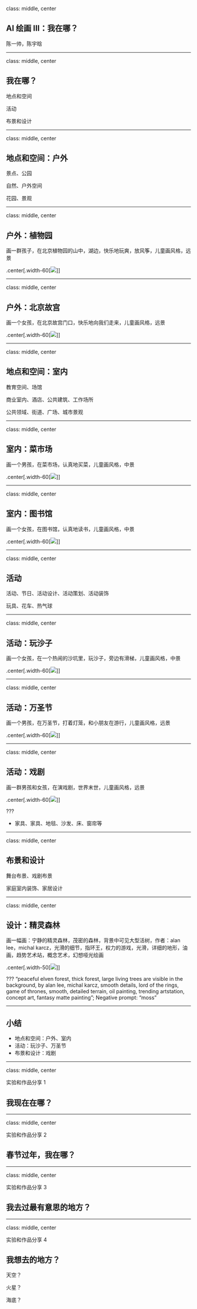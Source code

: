 class: middle, center

<!-- AI 伴我行 -->

## AI 绘画 III：我在哪？

陈一帅，陈宇晗

<!-- [yschen@bjtu.edu.cn](mailto:yschen@bjtu.edu.cn) -->
<!-- 北京交通大学电子信息工程学院 -->
<!-- .footnote[网络智能实验室] -->

---
class: middle, center
## 我在哪？

地点和空间

活动

布景和设计

---
class: middle, center
## 地点和空间：户外

景点、公园

自然、户外空间

花园、景观

---
class: middle, center
## 户外：植物园
画一群孩子，在北京植物园的山中，湖边，快乐地玩爽，放风筝，儿童画风格，远景

.center[.width-60[![](./fig/style/3-18-mountain.jpeg)]]

---
class: middle, center
## 户外：北京故宫
画一个女孩，在北京故宫门口，快乐地向我们走来，儿童画风格，远景

.center[.width-60[![](./fig/style/3-8-forbidden.jpeg)]]

---
class: middle, center
## 地点和空间：室内

教育空间、场馆

商业室内、酒店、公共建筑、工作场所

公共领域、街道、广场、城市景观

---
class: middle, center
## 室内：菜市场
画一个男孩，在菜市场，认真地买菜，儿童画风格，中景

.center[.width-60[![](./fig/style/3-9-market.jpeg)]]

---
class: middle, center
## 室内：图书馆
画一个女孩，在图书馆，认真地读书，儿童画风格，中景

.center[.width-60[![](./fig/style/3-19-library.jpeg)]]

---
class: middle, center
## 活动

活动、节日、活动设计、活动策划、活动装饰

玩具、花车、热气球

---
class: middle, center
## 活动：玩沙子
画一个女孩，在一个热闹的沙坑里，玩沙子，旁边有滑梯，儿童画风格，中景

.center[.width-60[![](./fig/style/3-10-sands.jpeg)]]

---
class: middle, center
## 活动：万圣节
画一个男孩，在万圣节，打着灯笼，和小朋友在游行，儿童画风格，远景

.center[.width-60[![](./fig/style/3-11-wanshen.jpeg)]]

---
class: middle, center
## 活动：戏剧
画一群男孩和女孩，在演戏剧，世界末世，儿童画风格，远景

.center[.width-60[![](./fig/style/3-12-theatre.jpeg)]]

???
- 家具、家具、地毯、沙发、床、窗帘等

---
class: middle, center
## 布景和设计

舞台布景、戏剧布景

家庭室内装饰、家居设计

---
class: middle, center
## 设计：精灵森林
画一幅画：宁静的精灵森林，茂密的森林，背景中可见大型活树，作者：alan lee，michal karcz，光滑的细节，指环王，权力的游戏，光滑，详细的地形，油画，趋势艺术站，概念艺术，幻想哑光绘画

.center[.width-50[![](./fig/basic/5-forest.png)]]

???
“peaceful elven forest, thick forest, large living trees are visible in the background, by alan lee, michal karcz, smooth details, lord of the rings, game of thrones, smooth, detailed terrain, oil painting, trending artstation, concept art, fantasy matte painting”; Negative prompt: “moss”

---
## 小结
- 地点和空间：户外、室内
- 活动：玩沙子、万圣节
- 布景和设计：戏剧

---
class: middle, center

实验和作品分享 1

## 我现在在哪？

---
class: middle, center

实验和作品分享 2

## 春节过年，我在哪？

---
class: middle, center

实验和作品分享 3

## 我去过最有意思的地方？

---
class: middle, center

实验和作品分享 4

## 我想去的地方？

天空？

火星？

海底？